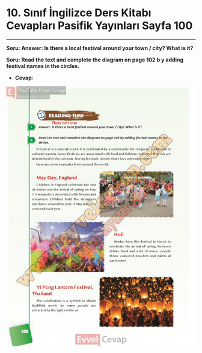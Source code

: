 # 10. Sınıf İngilizce Ders Kitabı Cevapları Pasifik Yayınları Sayfa 100

---

**Soru: Answer: Is there a local festival around your town / city? What is it?**

**Soru: Read the text and complete the diagram on page 102 b y adding festival names in the circles.**

-   **Cevap**:

![Image 1](./image_1.jpg)